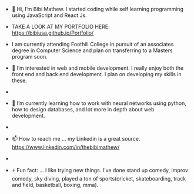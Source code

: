 - 👋 Hi, I’m Bibi Mathew. I started coding while self learning programming using JavaScript and React Js.

- TAKE A LOOK AT MY PORTFOLIO HERE: https://bibiusa.github.io/Portfolio/

- I am currently attending Foothill College in pursuit of an associates degree in Computer Science and plan on transferring to a Masters program soon.
  
- 👀 I’m interested in web and mobile development. I really enjoy both the front end and back end development. I plan on developing my skills in these.
- 
- 🌱 I’m currently learning how to work with neural networks using python, how to design databases, and lot more in depth about web development.
- 
- 📫 How to reach me ... my Linkedin is a great source. https://www.linkedin.com/in/thebibimathew/
- 
- ⚡ Fun fact: ... I like trying new things. I've done stand up comedy, improv comedy, sky diving, played a ton of sports(cricket, skateboarding, track and field, basketball, boxing, mma).

<!---
BibiUSA/BibiUSA is a ✨ special ✨ repository because its `README.md` (this file) appears on your GitHub profile.
You can click the Preview link to take a look at your changes.
--->
